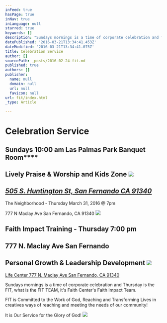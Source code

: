 ```yaml
---
inFeed: true
hasPage: true
inNav: true
inLanguage: null
starred: true
keywords: []
description: "Sundays mornings is a time of corporate celebration and Thursday is the FIT, what is the FIT TEAM, \_it's Faith Center's Faith Impact Team. \_"
datePublished: '2016-03-21T13:34:41.453Z'
dateModified: '2016-03-21T13:34:41.075Z'
title: Celebration Service
author: []
sourcePath: _posts/2016-02-24-fit.md
published: true
authors: []
publisher:
  name: null
  domain: null
  url: null
  favicon: null
url: fit/index.html
_type: Article

---
```

# **Celebration Service**

## **Sundays 10:00 am Las Palmas Park Banquet Room******

## Lively Praise & Worship and Kids Zone  ![](https://the-grid-user-content.s3-us-west-2.amazonaws.com/96a23638-a4dd-4fde-8854-509f16c9340b.png)

## _[505 S. Huntington St, San Fernando CA 91340 ][0]_

The Neighborhood - Thursday March 31, 2016 @ 7pm 

777 N Maclay Ave San Fernando, CA 91340
![](https://the-grid-user-content.s3-us-west-2.amazonaws.com/792f9720-9dbd-488d-8f1a-f4b0ca6aa927.jpg)

## 

## Faith Impact Training - Thursday 7:00 pm 

## **777 N. Maclay Ave San Fernando**

## Personal Growth & Leadership Development  ![](https://the-grid-user-content.s3-us-west-2.amazonaws.com/058e7e2e-97e1-4c11-99e6-e2aae558344d.jpg)

[Life Center 777 N. Maclay Ave San Fernando, CA 91340][0]

Sundays mornings is a time of corporate celebration and Thursday is the FIT, what is the FIT TEAM,  it's Faith Center's Faith Impact Team.  

FIT is Committed to the Work of God, Reaching and Transforming Lives in creatives ways of reaching and meeting the needs of our community! 

It is Our Service for the Glory of God!
![](https://s3-us-west-2.amazonaws.com/the-grid-img/p/f3c867a027ce2f88fba581f5ea94e4a72fd9cd26.jpg)

[0]: null